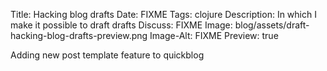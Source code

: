 Title: Hacking blog drafts
Date: FIXME
Tags: clojure
Description: In which I make it possible to draft drafts
Discuss: FIXME
Image: blog/assets/draft-hacking-blog-drafts-preview.png
Image-Alt: FIXME
Preview: true

Adding new post template feature to quickblog
